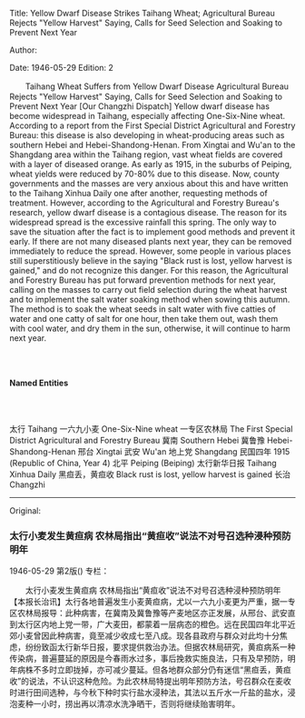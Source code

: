 Title: Yellow Dwarf Disease Strikes Taihang Wheat; Agricultural Bureau Rejects "Yellow Harvest" Saying, Calls for Seed Selection and Soaking to Prevent Next Year

Author:

Date: 1946-05-29
Edition: 2

　　Taihang Wheat Suffers from Yellow Dwarf Disease
    Agricultural Bureau Rejects "Yellow Harvest" Saying, Calls for Seed Selection and Soaking to Prevent Next Year
    [Our Changzhi Dispatch] Yellow dwarf disease has become widespread in Taihang, especially affecting One-Six-Nine wheat. According to a report from the First Special District Agricultural and Forestry Bureau: this disease is also developing in wheat-producing areas such as southern Hebei and Hebei-Shandong-Henan. From Xingtai and Wu'an to the Shangdang area within the Taihang region, vast wheat fields are covered with a layer of diseased orange. As early as 1915, in the suburbs of Peiping, wheat yields were reduced by 70-80% due to this disease. Now, county governments and the masses are very anxious about this and have written to the Taihang Xinhua Daily one after another, requesting methods of treatment. However, according to the Agricultural and Forestry Bureau's research, yellow dwarf disease is a contagious disease. The reason for its widespread spread is the excessive rainfall this spring. The only way to save the situation after the fact is to implement good methods and prevent it early. If there are not many diseased plants next year, they can be removed immediately to reduce the spread. However, some people in various places still superstitiously believe in the saying "Black rust is lost, yellow harvest is gained," and do not recognize this danger. For this reason, the Agricultural and Forestry Bureau has put forward prevention methods for next year, calling on the masses to carry out field selection during the wheat harvest and to implement the salt water soaking method when sowing this autumn. The method is to soak the wheat seeds in salt water with five catties of water and one catty of salt for one hour, then take them out, wash them with cool water, and dry them in the sun, otherwise, it will continue to harm next year.

<br>
<br>

**Named Entities**

<br>
<br>

太行   Taihang
一六九小麦  One-Six-Nine wheat
一专区农林局 The First Special District Agricultural and Forestry Bureau
冀南 Southern Hebei
冀鲁豫 Hebei-Shandong-Henan
邢台   Xingtai
武安   Wu'an
地上党  Shangdang
民国四年 1915 (Republic of China, Year 4)
北平  Peiping (Beiping)
太行新华日报 Taihang Xinhua Daily
黑疸丢，黄疸收 Black rust is lost, yellow harvest is gained
长治   Changzhi



<hr /> 

Original: 


### 太行小麦发生黄疸病  农林局指出“黄疸收”说法不对号召选种浸种预防明年

1946-05-29
第2版()
专栏：

　　太行小麦发生黄疸病
    农林局指出“黄疸收”说法不对号召选种浸种预防明年
    【本报长治讯】太行各地普遍发生小麦黄疸病，尤以一六九小麦更为严重，据一专区农林局报导：此种病害，在冀南及冀鲁豫等产麦地区亦正发展，从邢台、武安直到太行区内地上党一带，广大麦田，都蒙着一层病态的橙色。远在民国四年北平近郊小麦曾因此种病害，竟至减少收成七至八成。现各县政府与群众对此均十分焦虑，纷纷致函太行新华日报，要求提供救治办法。但据农林局研究，黄疸病系一种传染病，普遍蔓延的原因是今春雨水过多，事后挽救实施良法，只有及早预防，明年病株不多时立即拢掉，亦可减少蔓延。但各地群众部分仍有迷信“黑疸丢，黄疸收”的说法，不认识这种危险。为此农林局特提出明年预防方法，号召群众在麦收时进行田间选种，与今秋下种时实行盐水浸种法，其法以五斤水一斤盐的盐水，浸泡麦种一小时，捞出再以清凉水洗净晒干，否则将继续贻害明年。

